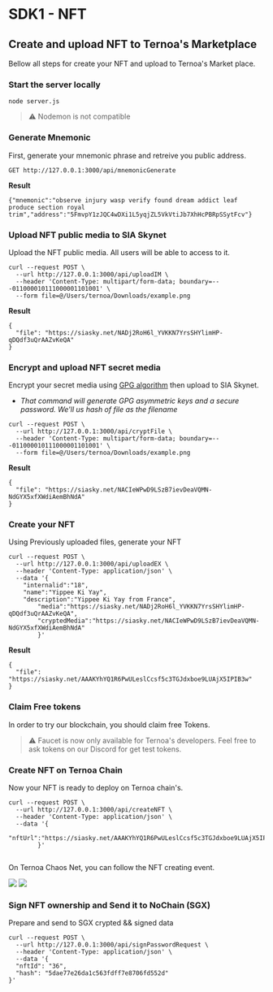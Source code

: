 # SDK1  - NFT
## Create and upload NFT to Ternoa's Marketplace
Bellow all steps for create your NFT and upload to Ternoa's Market place.

### Start the server locally
```
node server.js
```
> ⚠️ Nodemon is not compatible
### Generate Mnemonic
First, generate your mnemonic phrase and retreive you public address. 
```
GET http://127.0.0.1:3000/api/mnemonicGenerate
```
**Result**
```
{"mnemonic":"observe injury wasp verify found dream addict leaf produce section royal trim","address":"5FmvpY1zJQC4wDXi1L5yqjZL5VkVtiJb7XhHcPBRpSSytFcv"}
```
### Upload NFT public media to SIA Skynet
Upload the NFT public media. All users will be able to access to it.
```
curl --request POST \
  --url http://127.0.0.1:3000/api/uploadIM \
  --header 'Content-Type: multipart/form-data; boundary=---011000010111000001101001' \
  --form file=@/Users/ternoa/Downloads/example.png
```
**Result**
```
{
  "file": "https://siasky.net/NADj2RoH6l_YVKKN7YrsSHYlimHP-qDQdf3uQrAAZvKeQA"
}
```
### Encrypt and upload NFT secret media
Encrypt your secret media using [GPG algorithm](https://en.wikipedia.org/wiki/GNU_Privacy_Guard) then upload to SIA Skynet.

* *That command will generate GPG asymmetric keys and a secure password. We'll us hash of file as the filename*

```
curl --request POST \
  --url http://127.0.0.1:3000/api/cryptFile \
  --header 'Content-Type: multipart/form-data; boundary=---011000010111000001101001' \
  --form file=@/Users/ternoa/Downloads/example.png
```

**Result**
```
{
  "file": "https://siasky.net/NACIeWPwD9LSzB7ievDeaVQMN-NdGYX5xfXWdiAemBhNdA"
}
```
### Create your NFT
Using Previously uploaded files, generate your NFT
```
curl --request POST \
  --url http://127.0.0.1:3000/api/uploadEX \
  --header 'Content-Type: application/json' \
  --data '{
	"internalid":"18",
	"name":"Yippee Ki Yay",
	"description":"Yippee Ki Yay from France",
        "media":"https://siasky.net/NADj2RoH6l_YVKKN7YrsSHYlimHP-qDQdf3uQrAAZvKeQA",
        "cryptedMedia":"https://siasky.net/NACIeWPwD9LSzB7ievDeaVQMN-NdGYX5xfXWdiAemBhNdA"
        }'
```

**Result**

```
{
  "file": "https://siasky.net/AAAKYhYQ1R6PwULeslCcsf5c3TGJdxboe9LUAjX5IPIB3w"
}
```


### Claim Free tokens
In order to try our blockchain, you should claim free Tokens.
> ⚠️ Faucet is now only available for Ternoa's developers. Feel free to ask tokens on our Discord for get test tokens.


### Create NFT on Ternoa Chain
Now your NFT is ready to deploy on Ternoa chain's. 
```
curl --request POST \
  --url http://127.0.0.1:3000/api/createNFT \
  --header 'Content-Type: application/json' \
  --data '{
	"nftUrl":"https://siasky.net/AAAKYhYQ1R6PwULeslCcsf5c3TGJdxboe9LUAjX5IPIB3w"
        }'
	
```
On Ternoa Chaos Net, you can follow the NFT creating event.

![](https://i.imgur.com/z1qo7ZT.png)
![](https://i.imgur.com/46dMysM.png)

### Sign NFT ownership and Send it to NoChain (SGX)
Prepare and send to SGX crypted && signed data 
```
curl --request POST \
  --url http://127.0.0.1:3000/api/signPasswordRequest \
  --header 'Content-Type: application/json' \
  --data '{
  "nftId": "36",
  "hash": "5dae77e26da1c563fdff7e8706fd552d"
}'
```

